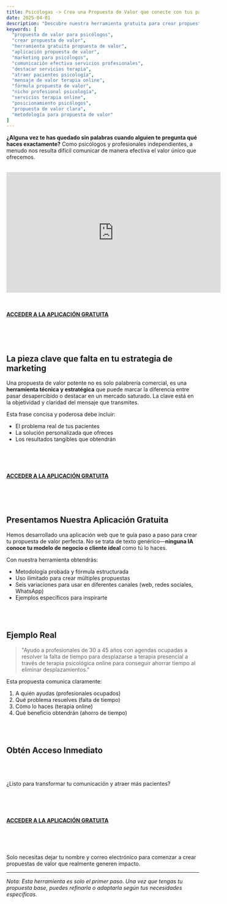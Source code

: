 ```yaml
---
title: Psicólogas -> Crea una Propuesta de Valor que conecte con tus pacientes ideales
date: 2025-04-01
description: "Descubre nuestra herramienta gratuita para crear propuestas de valor objetivas y claras para psicólogos y profesionales independientes. Esta aplicación te guía paso a paso con una metodología probada para comunicar efectivamente el valor único de tus servicios, atraer más clientes y destacar en tu nicho profesional."
keywords: [
  "propuesta de valor para psicólogos",
  "crear propuesta de valor",
  "herramienta gratuita propuesta de valor",
  "aplicación propuesta de valor",
  "marketing para psicólogos",
  "comunicación efectiva servicios profesionales",
  "destacar servicios terapia",
  "atraer pacientes psicología",
  "mensaje de valor terapia online",
  "fórmula propuesta de valor",
  "nicho profesional psicología",
  "servicios terapia online",
  "posicionamiento psicólogos",
  "propuesta de valor clara",
  "metodología para propuesta de valor"
]
---
```




**¿Alguna vez te has quedado sin palabras cuando alguien te pregunta qué haces exactamente?** Como psicólogos y profesionales independientes, a menudo nos resulta difícil comunicar de manera efectiva el valor único que ofrecemos.

<br>

<iframe width="560" height="315" src="https://www.youtube.com/embed/Y2IVSPXLYH4?si=be2nmzk3pzgzasnz" title="YouTube video player" frameborder="0" allow="accelerometer; autoplay; clipboard-write; encrypted-media; gyroscope; picture-in-picture; web-share" referrerpolicy="strict-origin-when-cross-origin" allowfullscreen></iframe>

<br>
<br>
<br>


**[ACCEDER A LA APLICACIÓN GRATUITA](https://weblocalmx.com/lp/lp-propuesta-psicologa/)**

<br>
<br>
<br>

## La pieza clave que falta en tu estrategia de marketing

Una propuesta de valor potente no es solo palabrería comercial, es una **herramienta técnica y estratégica** que puede marcar la diferencia entre pasar desapercibido o destacar en un mercado saturado. La clave está en la objetividad y claridad del mensaje que transmites.

Esta frase concisa y poderosa debe incluir:
- El problema real de tus pacientes
- La solución personalizada que ofreces
- Los resultados tangibles que obtendrán

<br>
<br>
<br>

**[ACCEDER A LA APLICACIÓN GRATUITA](https://weblocalmx.com/lp/lp-propuesta-psicologa/)**


<br>
<br>
<br>

## Presentamos Nuestra Aplicación Gratuita

Hemos desarrollado una aplicación web que te guía paso a paso para crear tu propuesta de valor perfecta. No se trata de texto genérico—**ninguna IA conoce tu modelo de negocio o cliente ideal** como tú lo haces.

Con nuestra herramienta obtendrás:
* Metodología probada y fórmula estructurada
* Uso ilimitado para crear múltiples propuestas
* Seis variaciones para usar en diferentes canales (web, redes sociales, WhatsApp)
* Ejemplos específicos para inspirarte

<br>
<br>

## Ejemplo Real

> "Ayudo a profesionales de 30 a 45 años con agendas ocupadas a resolver la falta de tiempo para desplazarse a terapia presencial a través de terapia psicológica online para conseguir ahorrar tiempo al eliminar desplazamientos."

Esta propuesta comunica claramente: 
1. A quién ayudas (profesionales ocupados)
2. Qué problema resuelves (falta de tiempo)
3. Cómo lo haces (terapia online)
4. Qué beneficio obtendrán (ahorro de tiempo)

<br>
<br>

## Obtén Acceso Inmediato

<br>
<br>

¿Listo para transformar tu comunicación y atraer más pacientes?

<br>
<br>
<br>

**[ACCEDER A LA APLICACIÓN GRATUITA](https://weblocalmx.com/lp/lp-propuesta-psicologa/)**


<br>
<br>
<br>

Solo necesitas dejar tu nombre y correo electrónico para comenzar a crear propuestas de valor que realmente generen impacto.

---

*Nota: Esta herramienta es solo el primer paso. Una vez que tengas tu propuesta base, puedes refinarla o adaptarla según tus necesidades específicas.*